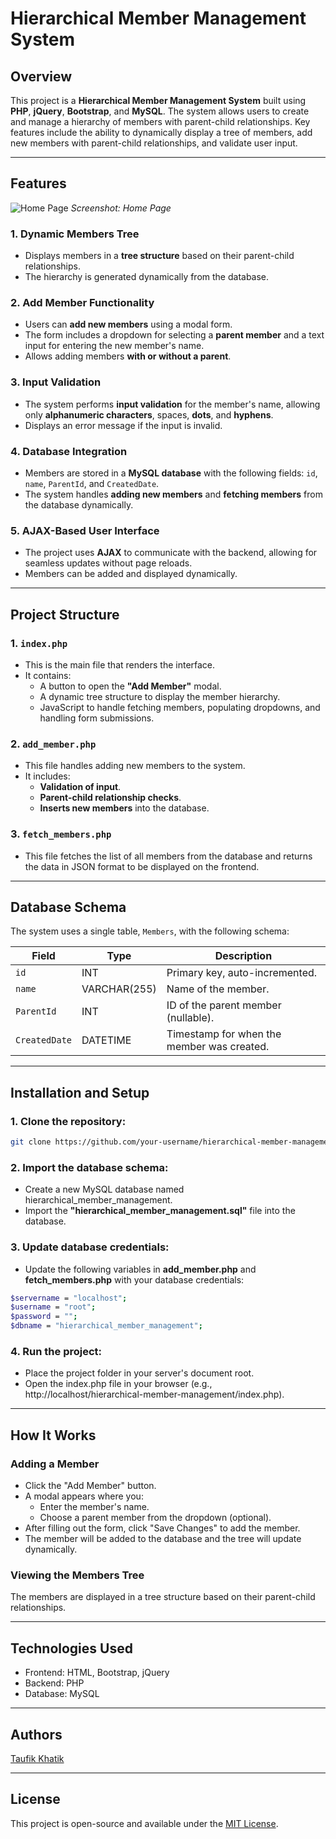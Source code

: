 
# Hierarchical Member Management System

## Overview
This project is a **Hierarchical Member Management System** built using **PHP**, **jQuery**, **Bootstrap**, and **MySQL**. The system allows users to create and manage a hierarchy of members with parent-child relationships. Key features include the ability to dynamically display a tree of members, add new members with parent-child relationships, and validate user input.

---

## Features

![Home Page](https://github.com/taufik-khatik/hierarchical_member_management/blob/main/public/images/home-page-screenshot.png)
*Screenshot: Home Page*

### 1. **Dynamic Members Tree**
   - Displays members in a **tree structure** based on their parent-child relationships.
   - The hierarchy is generated dynamically from the database.

### 2. **Add Member Functionality**
   - Users can **add new members** using a modal form.
   - The form includes a dropdown for selecting a **parent member** and a text input for entering the new member's name.
   - Allows adding members **with or without a parent**.

### 3. **Input Validation**
   - The system performs **input validation** for the member's name, allowing only **alphanumeric characters**, spaces, **dots**, and **hyphens**.
   - Displays an error message if the input is invalid.

### 4. **Database Integration**
   - Members are stored in a **MySQL database** with the following fields: `id`, `name`, `ParentId`, and `CreatedDate`.
   - The system handles **adding new members** and **fetching members** from the database dynamically.

### 5. **AJAX-Based User Interface**
   - The project uses **AJAX** to communicate with the backend, allowing for seamless updates without page reloads.
   - Members can be added and displayed dynamically.

---

## Project Structure

### 1. **`index.php`**
   - This is the main file that renders the interface.
   - It contains:
     - A button to open the **"Add Member"** modal.
     - A dynamic tree structure to display the member hierarchy.
     - JavaScript to handle fetching members, populating dropdowns, and handling form submissions.

### 2. **`add_member.php`**
   - This file handles adding new members to the system.
   - It includes:
     - **Validation of input**.
     - **Parent-child relationship checks**.
     - **Inserts new members** into the database.

### 3. **`fetch_members.php`**
   - This file fetches the list of all members from the database and returns the data in JSON format to be displayed on the frontend.

---

## Database Schema

The system uses a single table, `Members`, with the following schema:

| Field        | Type          | Description                                  |
|--------------|---------------|----------------------------------------------|
| `id`         | INT           | Primary key, auto-incremented.               |
| `name`       | VARCHAR(255)  | Name of the member.                          |
| `ParentId`   | INT           | ID of the parent member (nullable).          |
| `CreatedDate`| DATETIME      | Timestamp for when the member was created.   |

---

## Installation and Setup

### 1. Clone the repository:
   ```bash
   git clone https://github.com/your-username/hierarchical-member-management.git
   ```

### 2. Import the database schema:
   - Create a new MySQL database named hierarchical_member_management.
   - Import the **"hierarchical_member_management.sql"** file into the database.

### 3. Update database credentials:
   - Update the following variables in **add_member.php** and **fetch_members.php** with your database credentials:
   ```bash
   $servername = "localhost";
   $username = "root";
   $password = "";
   $dbname = "hierarchical_member_management";
   ```
   
### 4. Run the project:
   - Place the project folder in your server's document root.
   - Open the index.php file in your browser (e.g., http://localhost/hierarchical-member-management/index.php).

---

## How It Works

### Adding a Member
   - Click the "Add Member" button.
   - A modal appears where you:
      - Enter the member's name.
      - Choose a parent member from the dropdown (optional).
   - After filling out the form, click "Save Changes" to add the member.
   - The member will be added to the database and the tree will update dynamically.

### Viewing the Members Tree
The members are displayed in a tree structure based on their parent-child relationships.

---

## Technologies Used
- Frontend: HTML, Bootstrap, jQuery
- Backend: PHP
- Database: MySQL

---

## Authors

[Taufik Khatik](https://taufikkhatik.netlify.app/)

---

## License
This project is open-source and available under the [MIT License](https://github.com/taufik-khatik/hierarchical_member_management/blob/main/LICENSE).

